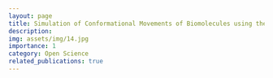```yaml
---
layout: page
title: Simulation of Conformational Movements of Biomolecules using the PCA method
description:
img: assets/img/14.jpg
importance: 1
category: Open Science
related_publications: true
---
```


